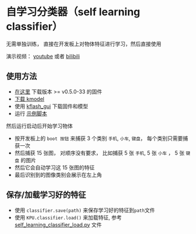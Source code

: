 自学习分类器（self learning classifier）
=====

无需单独训练， 直接在开发板上对物体特征进行学习，然后直接使用

演示视频： [youtube](https://www.youtube.com/watch?v=aLW1YQrT-2A) 或者 [bilibili](https://www.bilibili.com/video/BV1Ck4y1d7tx)

## 使用方法

* [在这里](https://dl.sipeed.com/MAIX/MaixPy/release/master/maixpy_v0.5.0_33_gfcd6d8a) 下载版本 >= v0.5.0-33 的固件
* [下载 kmodel](https://www.maixhub.com/index.php/index/index/detail/id/225.html)
* 使用 [kflash_gui](https://github.com/sipeed/kflash_gui) 下载固件和模型
* 运行 [示例脚本](https://github.com/sipeed/MaixPy_scripts/blob/master/machine_vision/self_learning_classifier/self_learning_classifier.py)

然后运行启动后开始学习物体

* 按开发板上的 `boot 按钮` 来捕获 3 个类别 `手机`, `小车`, `键盘`， 每个类别只需要捕获一次
* 然后捕获 15 张图， 对顺序没有要求， 比如捕获 5 张 `手机`, 5 张 `小车` ， 5 张 `键盘` 的图片
* 然后它会自动学习这 15 张图的特征
* 最后识别到的图像类别会展示在左上角



## 保存/加载学习好的特征

* 使用 `classifier.save(path)` 来保存学习好的特征到`path`文件
* 使用 `KPU.classifier.load()` 来加载特征, 参考 [self_learning_classifier_load.py](https://github.com/sipeed/MaixPy_scripts/blob/master/machine_vision/self_learning_classifier/self_learning_classifier_load.py) 文件



